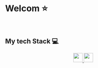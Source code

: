 <h1>Welcom ⭐</h1>
<br />
<h2> My tech Stack 💻</h2>
<p align="center">
  <a href="https://www.instagram.com/minjun92/">
    <img src="https://img.shields.io/badge/-INSTA-E4405F?style=for-the-badge&logo=insta&logoColor=ffffff" height="30">
  </a>
  <img src="https://img.shields.io/badge/-HTML5-E34F26?style=for-the-badge&logo=html5&logoColor=ffffff" height="30" />  
</p>

<!--
**shsha4/shsha4** is a ✨ _special_ ✨ repository because its `README.md` (this file) appears on your GitHub profile.

Here are some ideas to get you started:

- 🔭 I’m currently working on ...
- 🌱 I’m currently learning ...
- 👯 I’m looking to collaborate on ...
- 🤔 I’m looking for help with ...
- 💬 Ask me about ...
- 📫 How to reach me: ...
- 😄 Pronouns: ...
- ⚡ Fun fact: ...
-->
